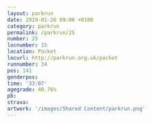 ```yaml
---
layout: parkrun
date: 2019-01-26 09:00 +0100
category: parkrun
permalink: /parkrun/25
number: 25
locnumber: 15
location: Pocket
locurl: http://parkrun.org.uk/pocket
runnumber: 34
pos: 141
genderpos: 
time: '33:07'
agegrade: 40.76%
pb: 
strava: 
artwork: '/images/Shared Content/parkrun.png'
---
```

